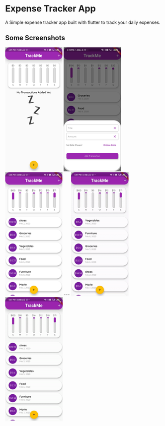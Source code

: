 # Expense Tracker App 
A Simple expense tracker app built with flutter to track your daily expenses.

## Some Screenshots

<img src="assets/screenshots/no_transaction.png" height="400em" />
<img src="assets/screenshots/bottom_sheet.png" height="400em" />
<img src="assets/screenshots/transaction.png" height="400em" />
---
<img src="assets/screenshots/deleteTransaction.gif" height="400em" />
<img src="assets/screenshots/reorderableListView.gif" height="400em"/>